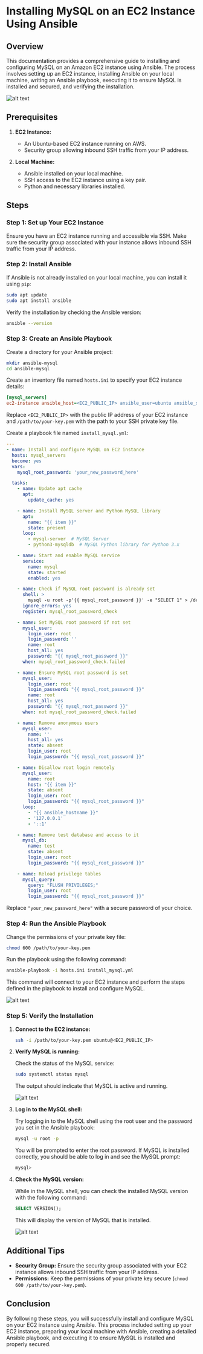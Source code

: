 # Installing MySQL on an EC2 Instance Using Ansible

## Overview

This documentation provides a comprehensive guide to installing and configuring MySQL on an Amazon EC2 instance using Ansible. The process involves setting up an EC2 instance, installing Ansible on your local machine, writing an Ansible playbook, executing it to ensure MySQL is installed and secured, and verifying the installation.

![alt text](https://raw.githubusercontent.com/AhnafNabil/Ansible-Labs/main/Ansible-Mysql/images/diagram-mysql-ansible.png)

## Prerequisites

1. **EC2 Instance:**
   - An Ubuntu-based EC2 instance running on AWS.
   - Security group allowing inbound SSH traffic from your IP address.

2. **Local Machine:**
   - Ansible installed on your local machine.
   - SSH access to the EC2 instance using a key pair.
   - Python and necessary libraries installed.

## Steps

### Step 1: Set up Your EC2 Instance

Ensure you have an EC2 instance running and accessible via SSH. Make sure the security group associated with your instance allows inbound SSH traffic from your IP address.

### Step 2: Install Ansible

If Ansible is not already installed on your local machine, you can install it using `pip`:

```bash
sudo apt update
sudo apt install ansible
```

Verify the installation by checking the Ansible version:

```bash
ansible --version
```

### Step 3: Create an Ansible Playbook

Create a directory for your Ansible project:

```bash
mkdir ansible-mysql
cd ansible-mysql
```

Create an inventory file named `hosts.ini` to specify your EC2 instance details:

```ini
[mysql_servers]
ec2-instance ansible_host=<EC2_PUBLIC_IP> ansible_user=ubuntu ansible_ssh_private_key_file=/path/to/your-key.pem
```

Replace `<EC2_PUBLIC_IP>` with the public IP address of your EC2 instance and `/path/to/your-key.pem` with the path to your SSH private key file.

Create a playbook file named `install_mysql.yml`:

```yaml
---
- name: Install and configure MySQL on EC2 instance
  hosts: mysql_servers
  become: yes
  vars:
    mysql_root_password: 'your_new_password_here'

  tasks:
    - name: Update apt cache
      apt:
        update_cache: yes

    - name: Install MySQL server and Python MySQL library
      apt:
        name: "{{ item }}"
        state: present
      loop:
        - mysql-server  # MySQL Server
        - python3-mysqldb  # MySQL Python library for Python 3.x

    - name: Start and enable MySQL service
      service:
        name: mysql
        state: started
        enabled: yes

    - name: Check if MySQL root password is already set
      shell: >
        mysql -u root -p'{{ mysql_root_password }}' -e "SELECT 1" > /dev/null 2>&1
      ignore_errors: yes
      register: mysql_root_password_check

    - name: Set MySQL root password if not set
      mysql_user:
        login_user: root
        login_password: ''
        name: root
        host_all: yes
        password: "{{ mysql_root_password }}"
      when: mysql_root_password_check.failed

    - name: Ensure MySQL root password is set
      mysql_user:
        login_user: root
        login_password: "{{ mysql_root_password }}"
        name: root
        host_all: yes
        password: "{{ mysql_root_password }}"
      when: not mysql_root_password_check.failed

    - name: Remove anonymous users
      mysql_user:
        name: ''
        host_all: yes
        state: absent
        login_user: root
        login_password: "{{ mysql_root_password }}"

    - name: Disallow root login remotely
      mysql_user:
        name: root
        host: "{{ item }}"
        state: absent
        login_user: root
        login_password: "{{ mysql_root_password }}"
      loop:
        - "{{ ansible_hostname }}"
        - '127.0.0.1'
        - '::1'

    - name: Remove test database and access to it
      mysql_db:
        name: test
        state: absent
        login_user: root
        login_password: "{{ mysql_root_password }}"

    - name: Reload privilege tables
      mysql_query:
        query: "FLUSH PRIVILEGES;"
        login_user: root
        login_password: "{{ mysql_root_password }}"
```

Replace `"your_new_password_here"` with a secure password of your choice.

### Step 4: Run the Ansible Playbook

Change the permissions of your private key file:

```bash
chmod 600 /path/to/your-key.pem
```

Run the playbook using the following command:

```bash
ansible-playbook -i hosts.ini install_mysql.yml
```

This command will connect to your EC2 instance and perform the steps defined in the playbook to install and configure MySQL.

![alt text](./images/ansible-01.png)

### Step 5: Verify the Installation

1. **Connect to the EC2 instance:**

   ```bash
   ssh -i /path/to/your-key.pem ubuntu@<EC2_PUBLIC_IP>
   ```

2. **Verify MySQL is running:**

   Check the status of the MySQL service:

   ```bash
   sudo systemctl status mysql
   ```

   The output should indicate that MySQL is active and running.

   ![alt text](./images/ansible-02.png)

3. **Log in to the MySQL shell:**

    Try logging in to the MySQL shell using the root user and the password you set in the Ansible playbook:

    ```bash
    mysql -u root -p
    ```

    You will be prompted to enter the root password. If MySQL is installed correctly, you should be able to log in and see the MySQL prompt:

    ```bash
    mysql>
    ```
  
4. **Check the MySQL version:**

   While in the MySQL shell, you can check the installed MySQL version with the following command:

   ```sql
   SELECT VERSION();
   ```

   This will display the version of MySQL that is installed.

   ![alt text](./images/ansible-03.png)


## Additional Tips

- **Security Group:** Ensure the security group associated with your EC2 instance allows inbound SSH traffic from your IP address.
- **Permissions:** Keep the permissions of your private key secure (`chmod 600 /path/to/your-key.pem`).

## Conclusion

By following these steps, you will successfully install and configure MySQL on your EC2 instance using Ansible. This process included setting up your EC2 instance, preparing your local machine with Ansible, creating a detailed Ansible playbook, and executing it to ensure MySQL is installed and properly secured.